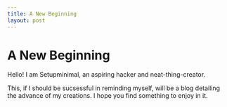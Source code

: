 ```yaml
---
title: A New Beginning
layout: post
---
```

A New Beginning
===============

Hello! I am Setupminimal, an aspiring hacker and neat-thing-creator.

This, if I should be sucsessful in reminding myself, will be a blog detailing the advance of my creations. I hope you find something to enjoy in it.
